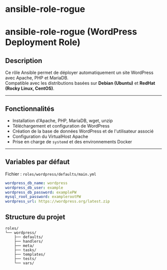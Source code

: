 # ansible-role-rogue

# ansible-role-rogue (WordPress Deployment Role)

## Description

Ce rôle Ansible permet de déployer automatiquement un site WordPress avec Apache, PHP et MariaDB.  
Compatible avec les distributions basées sur **Debian (Ubuntu)** et **RedHat (Rocky Linux, CentOS)**.

---

## Fonctionnalités

- Installation d'Apache, PHP, MariaDB, wget, unzip
- Téléchargement et configuration de WordPress
- Création de la base de données WordPress et de l'utilisateur associé
- Configuration du VirtualHost Apache
- Prise en charge de `systemd` et des environnements Docker

---

## Variables par défaut

Fichier : `roles/wordpress/defaults/main.yml`

```yaml
wordpress_db_name: wordpress
wordpress_db_user: example
wordpress_db_password: examplePW
mysql_root_password: examplerootPW
wordpress_url: https://wordpress.org/latest.zip
```

## Structure du projet
```
roles/
└── wordpress/
    ├── defaults/
    ├── handlers/
    ├── meta/
    ├── tasks/
    ├── templates/
    ├── tests/
    └── vars/
```
